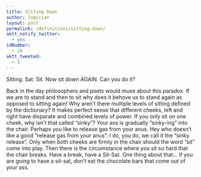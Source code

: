 ```yaml
---
title: Sitting Down
author: logician
layout: post
permalink: /definitions/sitting-down/
aktt_notify_twitter:
  - yes
idNumber:
  - 19
aktt_tweeted:
  - 1
---
```

Sitting. Sat. Sit. Now sit down AGAIN. Can you do it?  
<!--more-->

  
Back in the day philosophers and poets would muse about this paradox. If we are to stand and then to sit why does it behove us to stand again as opposed to sitting again! Why aren&#8217;t there multiple levels of sitting defined by the dictionary? It makes perfect sense that different cheeks, left and right have disparate and combined levels of power. If you only sit on one cheek, why isn&#8217;t that called &#8220;sinky&#8221;? Your ass is gradually &#8220;sinky-ing&#8221; into the chair. Perhaps you like to release gas from your anus. Hey who doesn&#8217;t like a good &#8220;release gas from your anus&#8221;. I do, you do, we call it the &#8220;sinky release&#8221;. Only when both cheeks are firmly in the chair should the word &#8220;sit&#8221; come into play. Then there is the circumstance where you sit so hard that the chair breaks. Have a break, have a Sit-Sat. One thing about that&#8230; if you are going to have a sit-sat, don&#8217;t eat the chocolate bars that come out of your ass.